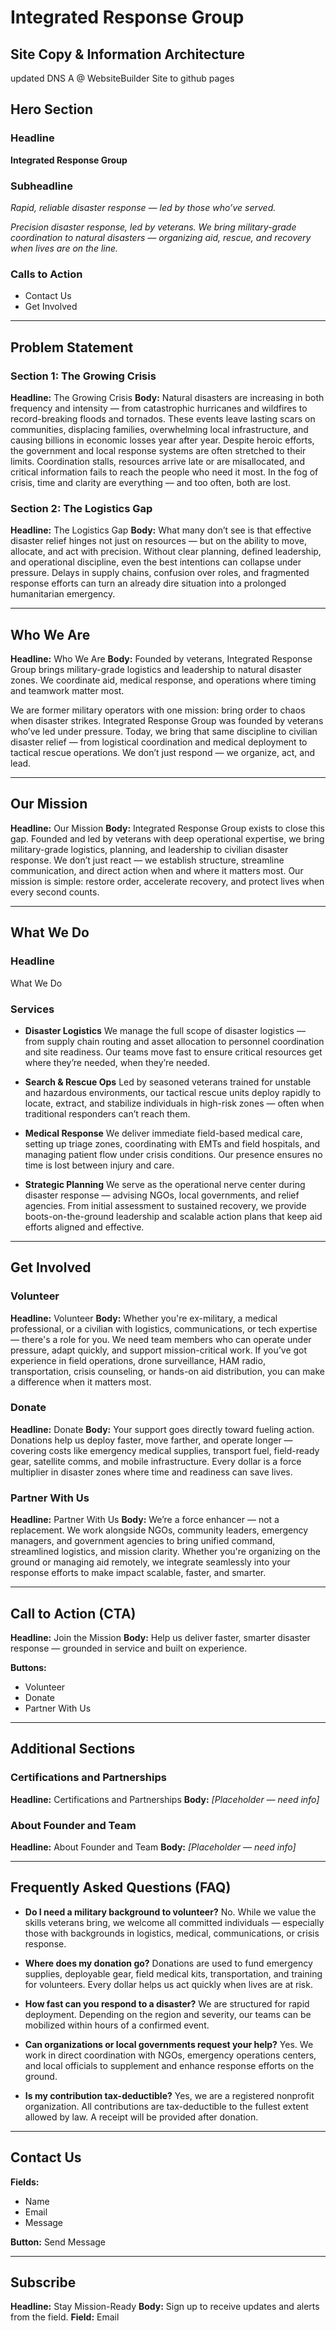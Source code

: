 # Integrated Response Group

## Site Copy & Information Architecture

updated DNS A @ WebsiteBuilder Site to github pages

## Hero Section

### Headline
**Integrated Response Group**

### Subheadline
*Rapid, reliable disaster response — led by those who’ve served.*

*Precision disaster response, led by veterans. We bring military-grade coordination to natural disasters — organizing aid, rescue, and recovery when lives are on the line.*

### Calls to Action
- Contact Us
- Get Involved

---

## Problem Statement

### Section 1: The Growing Crisis
**Headline:** The Growing Crisis
**Body:**
Natural disasters are increasing in both frequency and intensity — from catastrophic hurricanes and wildfires to record-breaking floods and tornados. These events leave lasting scars on communities, displacing families, overwhelming local infrastructure, and causing billions in economic losses year after year. Despite heroic efforts, the government and local response systems are often stretched to their limits. Coordination stalls, resources arrive late or are misallocated, and critical information fails to reach the people who need it most. In the fog of crisis, time and clarity are everything — and too often, both are lost.

### Section 2: The Logistics Gap
**Headline:** The Logistics Gap
**Body:**
What many don’t see is that effective disaster relief hinges not just on resources — but on the ability to move, allocate, and act with precision. Without clear planning, defined leadership, and operational discipline, even the best intentions can collapse under pressure. Delays in supply chains, confusion over roles, and fragmented response efforts can turn an already dire situation into a prolonged humanitarian emergency.

---

## Who We Are

**Headline:** Who We Are
**Body:**
Founded by veterans, Integrated Response Group brings military-grade logistics and leadership to natural disaster zones. We coordinate aid, medical response, and operations where timing and teamwork matter most.

We are former military operators with one mission: bring order to chaos when disaster strikes. Integrated Response Group was founded by veterans who’ve led under pressure. Today, we bring that same discipline to civilian disaster relief — from logistical coordination and medical deployment to tactical rescue operations. We don’t just respond — we organize, act, and lead.

---

## Our Mission

**Headline:** Our Mission
**Body:**
Integrated Response Group exists to close this gap. Founded and led by veterans with deep operational expertise, we bring military-grade logistics, planning, and leadership to civilian disaster response. We don’t just react — we establish structure, streamline communication, and direct action when and where it matters most. Our mission is simple: restore order, accelerate recovery, and protect lives when every second counts.

---

## What We Do

### Headline
What We Do

### Services
- **Disaster Logistics**
  We manage the full scope of disaster logistics — from supply chain routing and asset allocation to personnel coordination and site readiness. Our teams move fast to ensure critical resources get where they’re needed, when they’re needed.

- **Search & Rescue Ops**
  Led by seasoned veterans trained for unstable and hazardous environments, our tactical rescue units deploy rapidly to locate, extract, and stabilize individuals in high-risk zones — often when traditional responders can’t reach them.

- **Medical Response**
  We deliver immediate field-based medical care, setting up triage zones, coordinating with EMTs and field hospitals, and managing patient flow under crisis conditions. Our presence ensures no time is lost between injury and care.

- **Strategic Planning**
  We serve as the operational nerve center during disaster response — advising NGOs, local governments, and relief agencies. From initial assessment to sustained recovery, we provide boots-on-the-ground leadership and scalable action plans that keep aid efforts aligned and effective.

---

## Get Involved

### Volunteer
**Headline:** Volunteer
**Body:**
Whether you're ex-military, a medical professional, or a civilian with logistics, communications, or tech expertise — there's a role for you. We need team members who can operate under pressure, adapt quickly, and support mission-critical work. If you’ve got experience in field operations, drone surveillance, HAM radio, transportation, crisis counseling, or hands-on aid distribution, you can make a difference when it matters most.

### Donate
**Headline:** Donate
**Body:**
Your support goes directly toward fueling action. Donations help us deploy faster, move farther, and operate longer — covering costs like emergency medical supplies, transport fuel, field-ready gear, satellite comms, and mobile infrastructure. Every dollar is a force multiplier in disaster zones where time and readiness can save lives.

### Partner With Us
**Headline:** Partner With Us
**Body:**
We’re a force enhancer — not a replacement. We work alongside NGOs, community leaders, emergency managers, and government agencies to bring unified command, streamlined logistics, and mission clarity. Whether you're organizing on the ground or managing aid remotely, we integrate seamlessly into your response efforts to make impact scalable, faster, and smarter.

---

## Call to Action (CTA)

**Headline:** Join the Mission
**Body:**
Help us deliver faster, smarter disaster response — grounded in service and built on experience.

**Buttons:**
- Volunteer
- Donate
- Partner With Us

---

## Additional Sections

### Certifications and Partnerships
**Headline:** Certifications and Partnerships
**Body:** _[Placeholder — need info]_

### About Founder and Team
**Headline:** About Founder and Team
**Body:** _[Placeholder — need info]_

---

## Frequently Asked Questions (FAQ)

- **Do I need a military background to volunteer?**
  No. While we value the skills veterans bring, we welcome all committed individuals — especially those with backgrounds in logistics, medical, communications, or crisis response.

- **Where does my donation go?**
  Donations are used to fund emergency supplies, deployable gear, field medical kits, transportation, and training for volunteers. Every dollar helps us act quickly when lives are at risk.

- **How fast can you respond to a disaster?**
  We are structured for rapid deployment. Depending on the region and severity, our teams can be mobilized within hours of a confirmed event.

- **Can organizations or local governments request your help?**
  Yes. We work in direct coordination with NGOs, emergency operations centers, and local officials to supplement and enhance response efforts on the ground.

- **Is my contribution tax-deductible?**
  Yes, we are a registered nonprofit organization. All contributions are tax-deductible to the fullest extent allowed by law. A receipt will be provided after donation.

---

## Contact Us

**Fields:**
- Name
- Email
- Message

**Button:** Send Message

---

## Subscribe

**Headline:** Stay Mission-Ready
**Body:** Sign up to receive updates and alerts from the field.
**Field:** Email